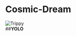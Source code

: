 # Cosmic-Dream
![Trippy](https://s-media-cache-ak0.pinimg.com/236x/56/ac/74/56ac740ff6f3f36cc79b775ff6b5182a.jpg)  
##**YOLO**
